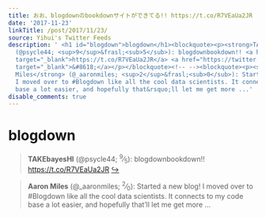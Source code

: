 ```yaml
---
title: おお、blogdownのbookdownサイトができてる!! https://t.co/R7VEaUa2JR
date: '2017-11-23'
linkTitle: /post/2017/11/23/
source: Yihui's Twitter Feeds
description: ' <h1 id="blogdown">blogdown</h1><blockquote><p><strong>TAKEbayesHI</strong>
  (@psycle44; <sup>9</sup>&frasl;<sub>5</sub>): blogdownbookdown!! <a href="https://t.co/R7VEaUa2JR"
  target="_blank">https://t.co/R7VEaUa2JR</a> <a href="https://twitter.com/xieyihui/status/933140770424438784"
  target="_blank">&#8618;</a></p></blockquote><!-- --><blockquote><p><strong>Aaron
  Miles</strong> (@_aaronmiles; <sup>2</sup>&frasl;<sub>0</sub>): Started a new blog!
  I moved over to #Blogdown like all the cool data scientists. It connects to my code
  base a lot easier, and hopefully that&rsquo;ll let me get more ...'
disable_comments: true
---
```

 <h1 id="blogdown">blogdown</h1><blockquote><p><strong>TAKEbayesHI</strong> (@psycle44; <sup>9</sup>&frasl;<sub>5</sub>): blogdownbookdown!! <a href="https://t.co/R7VEaUa2JR" target="_blank">https://t.co/R7VEaUa2JR</a> <a href="https://twitter.com/xieyihui/status/933140770424438784" target="_blank">&#8618;</a></p></blockquote><!-- --><blockquote><p><strong>Aaron Miles</strong> (@_aaronmiles; <sup>2</sup>&frasl;<sub>0</sub>): Started a new blog! I moved over to #Blogdown like all the cool data scientists. It connects to my code base a lot easier, and hopefully that&rsquo;ll let me get more ...